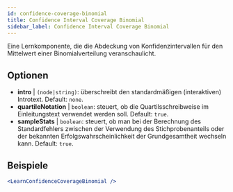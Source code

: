 ```yaml
---
id: confidence-coverage-binomial
title: Confidence Interval Coverage Binomial
sidebar_label: Confidence Interval Coverage Binomial
---
```


Eine Lernkomponente, die die Abdeckung von Konfidenzintervallen für den Mittelwert einer Binomialverteilung veranschaulicht.

## Optionen

* __intro__ | `(node|string)`: überschreibt den standardmäßigen (interaktiven) Introtext. Default: `none`.
* __quartileNotation__ | `boolean`: steuert, ob die Quartilsschreibweise im Einleitungstext verwendet werden soll. Default: `true`.
* __sampleStats__ | `boolean`: steuert, ob man bei der Berechnung des Standardfehlers zwischen der Verwendung des Stichprobenanteils oder der bekannten Erfolgswahrscheinlichkeit der Grundgesamtheit wechseln kann. Default: `true`.


## Beispiele

```jsx live
<LearnConfidenceCoverageBinomial />
```

